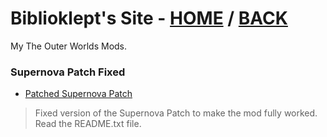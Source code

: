 # Biblioklept's Site - [HOME](https://biblioklept.github.io/) / [BACK](https://biblioklept.github.io/mods)
My The Outer Worlds Mods.

### Supernova Patch Fixed

- [Patched Supernova Patch](./dl/Supernova_Patch-8-3-0-1573271946.7z)
> Fixed version of the Supernova Patch to make the mod fully worked. Read the README.txt file.